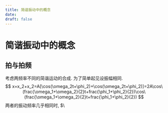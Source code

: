```yaml
---
title: 简谐振动中的概念
date:
draft: false
---
```

# 简谐振动中的概念
## 拍与拍频
考虑两频率不同的简谐运动的合成. 为了简单起见设振幅相同. 
$$
x=x_2+x_2=A[\cos(\omega_2t+\phi_2)+\cos(\omega_2t+\phi_2)]=2A\cos\(frac{\omega_1+\omega_2}{2}t+frac{\phi_1+\phi_2}{2})\cos\(frac{\omega_1+\omega_2}{2}t+frac{\phi_1+\phi_2}{2})
$$
两者的振动频率几乎相同时, $\
